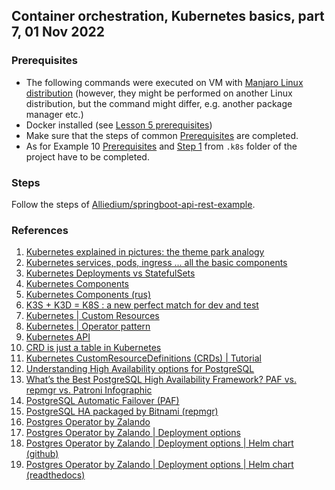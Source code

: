 ## Container orchestration, Kubernetes basics, part 7, 01 Nov 2022

### Prerequisites ###

- The following commands were executed on VM with [Manjaro Linux distribution](https://manjaro.org/download/) (however, they might be performed on another Linux distribution, but the command might differ, e.g. another package manager etc.)
- Docker installed (see [Lesson 5 prerequisites](../05_docker_basic_commands_postgres_23-aug-2022/README.md))
- Make sure that the steps of common [Prerequisites](https://github.com/Alliedium/springboot-api-rest-example/tree/master/.k8s#prerequisites) are completed.
- As for Example 10 [Prerequisites](https://github.com/Alliedium/springboot-api-rest-example/tree/master/.k8s/10-zalando-postgres-ha-operator#prerequisites) and [Step 1](https://github.com/Alliedium/springboot-api-rest-example/tree/master/.k8s/10-zalando-postgres-ha-operator#1-install-postgres-operator-via-helm-chart)
from `.k8s` folder of the project have to be completed.

### Steps ###

Follow the steps of [Alliedium/springboot-api-rest-example](https://github.com/Alliedium/springboot-api-rest-example/). 

### References ###

1. [Kubernetes explained in pictures: the theme park analogy](https://danlebrero.com/2018/07/09/kubernetes-explained-in-pictures-the-theme-park-analogy/)
2. [Kubernetes services, pods, ingress ... all the basic components](https://www.padok.fr/en/blog/kubernetes-essentials-components-pods-services)
3. [Kubernetes Deployments vs StatefulSets](https://stackoverflow.com/questions/41583672/kubernetes-deployments-vs-statefulsets#:~:text=Deployment%20is%20a%20resource%20to,be%20using%20its%20own%20Volume)
4. [Kubernetes Components](https://kubernetes.io/docs/concepts/overview/components/)
5. [Kubernetes Components (rus)](https://kubernetes.io/ru/docs/concepts/overview/components/)
6. [K3S + K3D = K8S : a new perfect match for dev and test](https://www.sokube.ch/post/k3s-k3d-k8s-a-new-perfect-match-for-dev-and-test)
7. [Kubernetes | Custom Resources](https://kubernetes.io/docs/concepts/extend-kubernetes/api-extension/custom-resources/)
8. [Kubernetes | Operator pattern](https://kubernetes.io/docs/concepts/extend-kubernetes/operator/)
9. [Kubernetes API](https://kubernetes.io/docs/reference/kubernetes-api/)
10. [CRD is just a table in Kubernetes](https://itnext.io/crd-is-just-a-table-in-kubernetes-13e15367bbe4)
11. [Kubernetes CustomResourceDefinitions (CRDs) | Tutorial](https://www.containiq.com/post/kubernetes-crds-custom-resource-definitions)
12. [Understanding High Availability
    options for PostgreSQL](https://postgresconf.org/system/events/document/000/000/801/PostgreSQL_Conference.pdf)
13. [What’s the Best PostgreSQL High Availability Framework? PAF vs. repmgr vs. Patroni Infographic](https://medium.com/@kristi.anderson/whats-the-best-postgresql-high-availability-framework-paf-vs-repmgr-vs-patroni-infographic-8f11f3972ef3)
14. [PostgreSQL Automatic Failover (PAF)](https://github.com/ClusterLabs/PAF)
15. [PostgreSQL HA packaged by Bitnami (repmgr)](https://github.com/bitnami/charts/tree/master/bitnami/postgresql-ha/)
16. [Postgres Operator by Zalando](https://github.com/zalando/postgres-operator)
17. [Postgres Operator by Zalando | Deployment options](https://github.com/zalando/postgres-operator/blob/master/docs/quickstart.md#deployment-options)
18. [Postgres Operator by Zalando | Deployment options | Helm chart (github)](https://github.com/zalando/postgres-operator/blob/master/docs/quickstart.md#helm-chart)
19. [Postgres Operator by Zalando | Deployment options | Helm chart (readthedocs)](https://postgres-operator.readthedocs.io/en/latest/quickstart/#helm-chart)